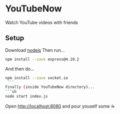 # YouTubeNow
Watch YouTube videos with friends
## Setup
Download [nodejs](https://nodejs.org/en/)
Then run...
   ```sh
 npm install --save express@4.10.2
   ```
And then do...
   ```sh
npm install --save socket.io
    ```
Finally (inside YouTubeNow directory)...
   ```sh
node start index.js
   ```
Open [http://localhost:8080](http://localhost:8080) and pour youself some ☕
